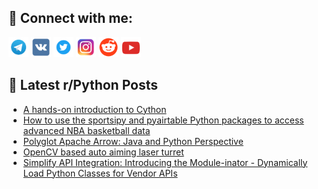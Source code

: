 ## 🔎 Connect with me:
[<img src="https://github.com/bullbesh/bullbesh/blob/main/images/Telegram.png" width="32" height="32" />](https://t.me/bullbesh)
[<img src="https://github.com/bullbesh/bullbesh/blob/main/images/VK.png" width="32" height="32" />](https://vk.com/bullbesh)
[<img src="https://github.com/bullbesh/bullbesh/blob/main/images/Twitter.png" width="32" height="32" />](https://twitter.com/bullbesh1)
[<img src="https://github.com/bullbesh/bullbesh/blob/main/images/Instagram.png" width="32" height="32" />](https://www.instagram.com/bullbesh)
[<img src="https://github.com/bullbesh/bullbesh/blob/main/images/Reddit.png" width="32" height="32" />](https://www.reddit.com/user/bullbesh)
[<img src="https://github.com/bullbesh/bullbesh/blob/main/images/YouTube.png" width="32" height="32" />](https://www.youtube.com/channel/UCtfjRs6uzgq5mfm8S06WTcg)

## 📕 Latest r/Python Posts
<!-- BLOG-POST-LIST:START -->
- [A hands-on introduction to Cython](https://www.reddit.com/r/Python/comments/15ehr51/a_handson_introduction_to_cython/)
- [How to use the sportsipy and pyairtable Python packages to access advanced NBA basketball data](https://www.reddit.com/r/Python/comments/15ecziy/how_to_use_the_sportsipy_and_pyairtable_python/)
- [Polyglot Apache Arrow: Java and Python Perspective](https://www.reddit.com/r/Python/comments/15ecvbs/polyglot_apache_arrow_java_and_python_perspective/)
- [OpenCV based auto aiming laser turret](https://www.reddit.com/r/Python/comments/15ec402/opencv_based_auto_aiming_laser_turret/)
- [Simplify API Integration: Introducing the Module-inator - Dynamically Load Python Classes for Vendor APIs](https://www.reddit.com/r/Python/comments/15ec0cn/simplify_api_integration_introducing_the/)
<!-- BLOG-POST-LIST:END -->
